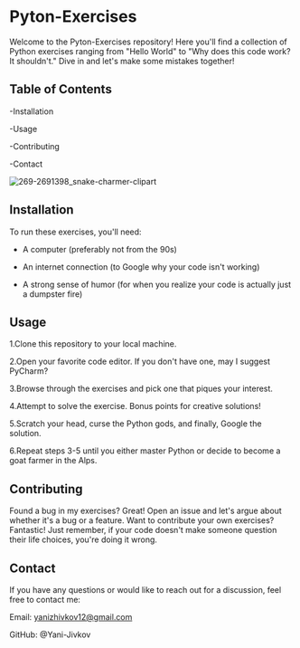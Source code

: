 # Pyton-Exercises
Welcome to the Pyton-Exercises repository! Here you'll find a collection of Python exercises ranging from "Hello World" to "Why does this code work? It shouldn't." Dive in and let's make some mistakes together!

## Table of Contents

-Installation

-Usage

-Contributing

-Contact

![269-2691398_snake-charmer-clipart](https://github.com/Yani-Jivkov/Python-Exercises/assets/114335628/1f411aa2-d707-4bdc-9dda-1de610228933)

## Installation
To run these exercises, you'll need:

- A computer (preferably not from the 90s)

- An internet connection (to Google why your code isn't working)

- A strong sense of humor (for when you realize your code is actually just a dumpster fire)

## Usage

1.Clone this repository to your local machine.

2.Open your favorite code editor. If you don't have one, may I suggest PyCharm?

3.Browse through the exercises and pick one that piques your interest.

4.Attempt to solve the exercise. Bonus points for creative solutions!

5.Scratch your head, curse the Python gods, and finally, Google the solution.

6.Repeat steps 3-5 until you either master Python or decide to become a goat farmer in the Alps.

## Contributing
Found a bug in my exercises? Great! Open an issue and let's argue about whether it's a bug or a feature. Want to contribute your own exercises? Fantastic! Just remember, if your code doesn't make someone question their life choices, you're doing it wrong.

## Contact

If you have any questions or would like to reach out for a discussion, feel free to contact me:

Email: yanizhivkov12@gmail.com

GitHub: @Yani-Jivkov
